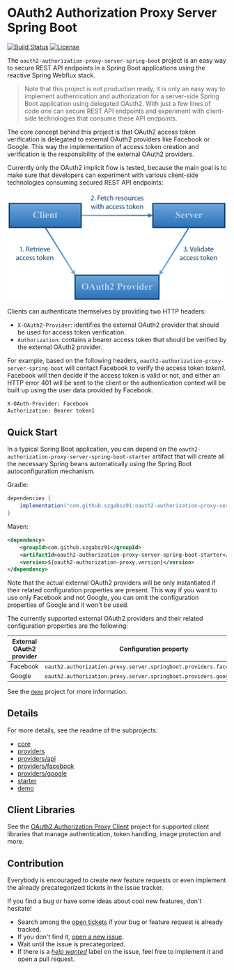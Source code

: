 # OAuth2 Authorization Proxy Server Spring Boot


[![Build Status](https://img.shields.io/circleci/project/github/szgabsz91/oauth2-authorization-proxy-server-spring-boot/master.svg)](https://circleci.com/gh/szgabsz91/workflows/oauth2-authorization-proxy-server-spring-boot)
[![License](https://img.shields.io/github/license/szgabsz91/oauth2-authorization-proxy-server-spring-boot.svg)](https://github.com/szgabsz91/oauth2-authorization-proxy-server-spring-boot/blob/master/LICENSE)

The `oauth2-authorization-proxy-server-spring-boot` project is an easy way to secure REST API endpoints in a Spring Boot
applications using the reactive Spring Webflux stack.

> Note that this project is not production ready, it is only an easy way to implement authentication and authorization
> for a server-side Spring Boot application using delegated OAuth2. With just a few lines of code one can secure REST
> API endpoints and experiment with client-side technologies that consume these API endpoints.

The core concept behind this project is that OAuth2 access token verification is delegated to external
OAuth2 providers like Facebook or Google. This way the implementation of access token creation and verification is the
responsibility of the external OAuth2 providers.

Currently only the OAuth2 implicit flow is tested, because the main goal is to make sure that developers can
experiment with various client-side technologies consuming secured REST API endpoints:

<p align="center">
    <img src="docs/architecture.png" alt="Architecture" title="Architecture" width="500">
</p>

Clients can authenticate themselves by providing two HTTP headers:

* `X-OAuth2-Provider`: identifies the external OAuth2 provider that should be used for access token verification.
* `Authorization`: contains a bearer access token that should be verified by the external OAuth2 provider.

For example, based on the following headers, `oauth2-authorization-proxy-server-spring-boot` will contact Facebook to
verify the access token *token1*. Facebook will then decide if the access token is valid or not, and either an HTTP
error 401 will be sent to the client or the authentication context will be built up using the user data provided by
Facebook.

```
X-OAuth-Provider: Facebook
Authorization: Bearer token1
```

## Quick Start

In a typical Spring Boot application, you can depend on the `oauth2-authorization-proxy-server-spring-boot-starter`
artifact that will create all the necessary Spring beans automatically using the Spring Boot autoconfiguration
mechanism.

Gradle:

```groovy
dependencies {
    implementation("com.github.szgabsz91:oauth2-authorization-proxy-server-spring-boot-starter:${oauth2AuthorizationProxyVersion}")
}
```

Maven:

```xml
<dependency>
    <groupId>com.github.szgabsz91</groupId>
    <artifactId>oauth2-authorization-proxy-server-spring-boot-starter</artifactId>
    <version>${oauth2-authorization-proxy.version}</version>
</dependency>
```

Note that the actual external OAuth2 providers will be only instantiated if their related configuration properties are
present. This way if you want to use only Facebook and not Google, you can omit the configuration properties of Google
and it won't be used.

The currently supported external OAuth2 providers and their related configuration properties are the following:

| External OAuth2 provider | Configuration property                                                   |
|--------------------------|--------------------------------------------------------------------------|
| Facebook                 | `oauth2.authorization.proxy.server.springboot.providers.facebook.appId`  |
| Google                   | `oauth2.authorization.proxy.server.springboot.providers.google.clientId` |

See the [`demo`](demo) project for more information.

## Details

For more details, see the readme of the subprojects:

* [core](core)
* [providers](providers)
* [providers/api](providers/api)
* [providers/facebook](providers/facebook)
* [providers/google](providers/google)
* [starter](starter)
* [demo](demo)

## Client Libraries

See the [OAuth2 Authorization Proxy Client](https://github.com/szgabsz91/oauth2-authorization-proxy-client) project for supported client libraries that manage authentication, token handling, image protection and more.

## Contribution

Everybody is encouraged to create new feature requests or even implement the already precategorized tickets in the
issue tracker.

If you find a bug or have some ideas about cool new features, don't hesitate!

* Search among the
    [open tickets](https://github.com/szgabsz91/oauth2-authorization-proxy-server-spring-boot/issues)
    if your bug or feature request is already tracked.
* If you don't find it,
    [open a new issue](https://github.com/szgabsz91/oauth2-authorization-proxy-server-spring-boot/issues/new).
* Wait until the issue is precategorized.
* If there is a
    *[help wanted](https://github.com/szgabsz91/oauth2-authorization-proxy-server-spring-boot/labels/help%20wanted)*
    label on the issue, feel free to implement it and open a pull request.
